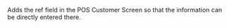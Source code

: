 Adds the ref field in the POS Customer Screen so that the
information can be directly entered there.
